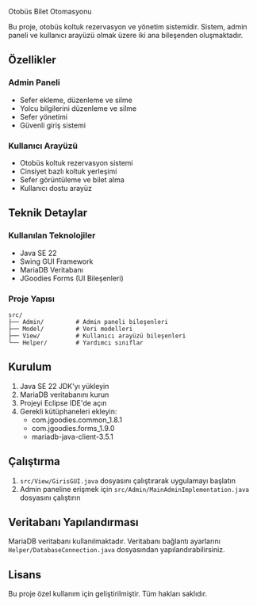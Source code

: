 Otobüs Bilet Otomasyonu

Bu proje, otobüs koltuk rezervasyon ve yönetim sistemidir. Sistem, admin paneli ve kullanıcı arayüzü olmak üzere iki ana bileşenden oluşmaktadır.

## Özellikler

### Admin Paneli
- Sefer ekleme, düzenleme ve silme
- Yolcu bilgilerini düzenleme ve silme
- Sefer yönetimi
- Güvenli giriş sistemi

### Kullanıcı Arayüzü
- Otobüs koltuk rezervasyon sistemi
- Cinsiyet bazlı koltuk yerleşimi
- Sefer görüntüleme ve bilet alma
- Kullanıcı dostu arayüz

## Teknik Detaylar

### Kullanılan Teknolojiler
- Java SE 22
- Swing GUI Framework
- MariaDB Veritabanı
- JGoodies Forms (UI Bileşenleri)

### Proje Yapısı
```
src/
├── Admin/         # Admin paneli bileşenleri
├── Model/         # Veri modelleri
├── View/          # Kullanıcı arayüzü bileşenleri
└── Helper/        # Yardımcı sınıflar
```

## Kurulum

1. Java SE 22 JDK'yı yükleyin
2. MariaDB veritabanını kurun
3. Projeyi Eclipse IDE'de açın
4. Gerekli kütüphaneleri ekleyin:
   - com.jgoodies.common_1.8.1
   - com.jgoodies.forms_1.9.0
   - mariadb-java-client-3.5.1

## Çalıştırma

1. `src/View/GirisGUI.java` dosyasını çalıştırarak uygulamayı başlatın
2. Admin paneline erişmek için `src/Admin/MainAdminImplementation.java` dosyasını çalıştırın

## Veritabanı Yapılandırması

MariaDB veritabanı kullanılmaktadır. Veritabanı bağlantı ayarlarını `Helper/DatabaseConnection.java` dosyasından yapılandırabilirsiniz.

## Lisans

Bu proje özel kullanım için geliştirilmiştir. Tüm hakları saklıdır. 